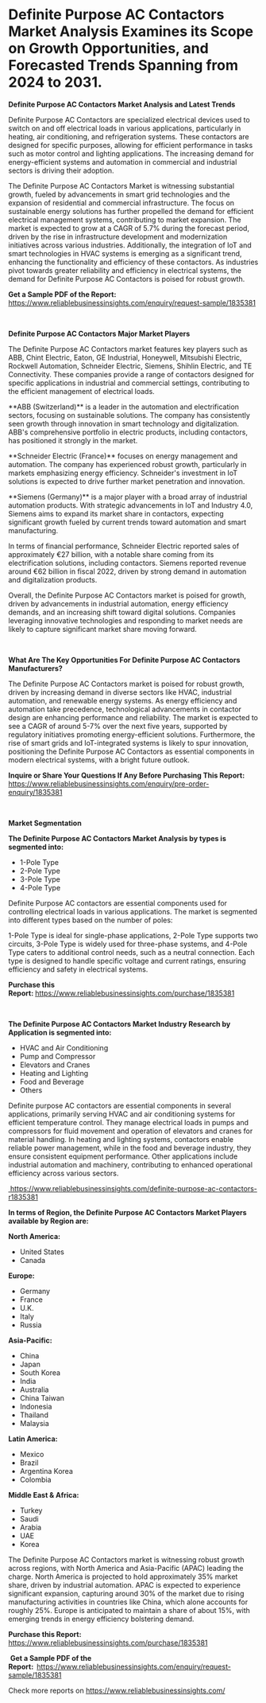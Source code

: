 <p><h1>Definite Purpose AC Contactors Market Analysis Examines its Scope on Growth Opportunities, and Forecasted Trends Spanning from 2024 to 2031.</h1></p><p><strong>Definite Purpose AC Contactors Market Analysis and Latest Trends</strong></p>
<p><p>Definite Purpose AC Contactors are specialized electrical devices used to switch on and off electrical loads in various applications, particularly in heating, air conditioning, and refrigeration systems. These contactors are designed for specific purposes, allowing for efficient performance in tasks such as motor control and lighting applications. The increasing demand for energy-efficient systems and automation in commercial and industrial sectors is driving their adoption.</p><p>The Definite Purpose AC Contactors Market is witnessing substantial growth, fueled by advancements in smart grid technologies and the expansion of residential and commercial infrastructure. The focus on sustainable energy solutions has further propelled the demand for efficient electrical management systems, contributing to market expansion. The market is expected to grow at a CAGR of 5.7% during the forecast period, driven by the rise in infrastructure development and modernization initiatives across various industries. Additionally, the integration of IoT and smart technologies in HVAC systems is emerging as a significant trend, enhancing the functionality and efficiency of these contactors. As industries pivot towards greater reliability and efficiency in electrical systems, the demand for Definite Purpose AC Contactors is poised for robust growth.</p></p>
<p><strong>Get a Sample PDF of the Report:&nbsp;</strong> <a href="https://www.reliablebusinessinsights.com/enquiry/request-sample/1835381?utm_campaign=112&utm_medium=2&utm_source=Github&utm_content=ia&utm_term=31122024&utm_id=definite-purpose-ac-contactors">https://www.reliablebusinessinsights.com/enquiry/request-sample/1835381</a></p>
<p>&nbsp;</p>
<p><strong>Definite Purpose AC Contactors Major Market Players</strong></p>
<p><p>The Definite Purpose AC Contactors market features key players such as ABB, Chint Electric, Eaton, GE Industrial, Honeywell, Mitsubishi Electric, Rockwell Automation, Schneider Electric, Siemens, Shihlin Electric, and TE Connectivity. These companies provide a range of contactors designed for specific applications in industrial and commercial settings, contributing to the efficient management of electrical loads.</p><p>**ABB (Switzerland)** is a leader in the automation and electrification sectors, focusing on sustainable solutions. The company has consistently seen growth through innovation in smart technology and digitalization. ABB's comprehensive portfolio in electric products, including contactors, has positioned it strongly in the market.</p><p>**Schneider Electric (France)** focuses on energy management and automation. The company has experienced robust growth, particularly in markets emphasizing energy efficiency. Schneider's investment in IoT solutions is expected to drive further market penetration and innovation.</p><p>**Siemens (Germany)** is a major player with a broad array of industrial automation products. With strategic advancements in IoT and Industry 4.0, Siemens aims to expand its market share in contactors, expecting significant growth fueled by current trends toward automation and smart manufacturing.</p><p>In terms of financial performance, Schneider Electric reported sales of approximately €27 billion, with a notable share coming from its electrification solutions, including contactors. Siemens reported revenue around €62 billion in fiscal 2022, driven by strong demand in automation and digitalization products.</p><p>Overall, the Definite Purpose AC Contactors market is poised for growth, driven by advancements in industrial automation, energy efficiency demands, and an increasing shift toward digital solutions. Companies leveraging innovative technologies and responding to market needs are likely to capture significant market share moving forward.</p></p>
<p>&nbsp;</p>
<p><strong>What Are The Key Opportunities For Definite Purpose AC Contactors Manufacturers?</strong></p>
<p><p>The Definite Purpose AC Contactors market is poised for robust growth, driven by increasing demand in diverse sectors like HVAC, industrial automation, and renewable energy systems. As energy efficiency and automation take precedence, technological advancements in contactor design are enhancing performance and reliability. The market is expected to see a CAGR of around 5-7% over the next five years, supported by regulatory initiatives promoting energy-efficient solutions. Furthermore, the rise of smart grids and IoT-integrated systems is likely to spur innovation, positioning the Definite Purpose AC Contactors as essential components in modern electrical systems, with a bright future outlook.</p></p>
<p><strong>Inquire or Share Your Questions If Any Before Purchasing This Report:</strong> <a href="https://www.reliablebusinessinsights.com/enquiry/pre-order-enquiry/1835381?utm_campaign=112&utm_medium=2&utm_source=Github&utm_content=ia&utm_term=31122024&utm_id=definite-purpose-ac-contactors">https://www.reliablebusinessinsights.com/enquiry/pre-order-enquiry/1835381</a></p>
<p>&nbsp;</p>
<p><strong>Market Segmentation</strong></p>
<p><strong>The Definite Purpose AC Contactors Market Analysis by types is segmented into:</strong></p>
<p><ul><li>1-Pole Type</li><li>2-Pole Type</li><li>3-Pole Type</li><li>4-Pole Type</li></ul></p>
<p><p>Definite Purpose AC contactors are essential components used for controlling electrical loads in various applications. The market is segmented into different types based on the number of poles: </p><p>1-Pole Type is ideal for single-phase applications, 2-Pole Type supports two circuits, 3-Pole Type is widely used for three-phase systems, and 4-Pole Type caters to additional control needs, such as a neutral connection. Each type is designed to handle specific voltage and current ratings, ensuring efficiency and safety in electrical systems.</p></p>
<p><strong>Purchase this Report:&nbsp;</strong><a href="https://www.reliablebusinessinsights.com/purchase/1835381?utm_campaign=112&utm_medium=2&utm_source=Github&utm_content=ia&utm_term=31122024&utm_id=definite-purpose-ac-contactors">https://www.reliablebusinessinsights.com/purchase/1835381</a></p>
<p>&nbsp;</p>
<p><strong>The Definite Purpose AC Contactors Market Industry Research by Application is segmented into:</strong></p>
<p><ul><li>HVAC and Air Conditioning</li><li>Pump and Compressor</li><li>Elevators and Cranes</li><li>Heating and Lighting</li><li>Food and Beverage</li><li>Others</li></ul></p>
<p><p>Definite purpose AC contactors are essential components in several applications, primarily serving HVAC and air conditioning systems for efficient temperature control. They manage electrical loads in pumps and compressors for fluid movement and operation of elevators and cranes for material handling. In heating and lighting systems, contactors enable reliable power management, while in the food and beverage industry, they ensure consistent equipment performance. Other applications include industrial automation and machinery, contributing to enhanced operational efficiency across various sectors.</p></p>
<p><a href="https://www.reliablebusinessinsights.com/definite-purpose-ac-contactors-r1835381?utm_campaign=112&utm_medium=2&utm_source=Github&utm_content=ia&utm_term=31122024&utm_id=definite-purpose-ac-contactors">&nbsp;https://www.reliablebusinessinsights.com/definite-purpose-ac-contactors-r1835381</a></p>
<p><strong>In terms of Region, the Definite Purpose AC Contactors Market Players available by Region are:</strong></p>
<p>
    <p> <strong> North America: </strong>
        <ul>
            <li>United States</li>
            <li>Canada</li>
        </ul>
        </p> 
    <p> <strong> Europe: </strong>
        <ul>
            <li>Germany</li>
            <li>France</li>
            <li>U.K.</li>
            <li>Italy</li>
            <li>Russia</li>
        </ul>
        </p> 
    <p> <strong> Asia-Pacific: </strong>
        <ul>
            <li>China</li>
            <li>Japan</li>
            <li>South Korea</li>
            <li>India</li>
            <li>Australia</li>
            <li>China Taiwan</li>
            <li>Indonesia</li>
            <li>Thailand</li>
            <li>Malaysia</li>
        </ul>
        </p> 
    <p> <strong> Latin America: </strong>
        <ul>
            <li>Mexico</li>
            <li>Brazil</li>
            <li>Argentina Korea</li>
            <li>Colombia</li>
        </ul>
        </p> 
    <p> <strong> Middle East & Africa: </strong>
        <ul>
            <li>Turkey</li>
            <li>Saudi</li>
            <li>Arabia</li>
            <li>UAE</li>
            <li>Korea</li>
        </ul>
    </p>
    </p>
<p><p>The Definite Purpose AC Contactors market is witnessing robust growth across regions, with North America and Asia-Pacific (APAC) leading the charge. North America is projected to hold approximately 35% market share, driven by industrial automation. APAC is expected to experience significant expansion, capturing around 30% of the market due to rising manufacturing activities in countries like China, which alone accounts for roughly 25%. Europe is anticipated to maintain a share of about 15%, with emerging trends in energy efficiency bolstering demand.</p></p>
<p><strong>Purchase this Report: </strong><a href="https://www.reliablebusinessinsights.com/purchase/1835381?utm_campaign=112&utm_medium=2&utm_source=Github&utm_content=ia&utm_term=31122024&utm_id=definite-purpose-ac-contactors">https://www.reliablebusinessinsights.com/purchase/1835381</a></p>
<p>&nbsp;<strong>Get a Sample PDF of the Report:&nbsp;&nbsp;</strong><a href="https://www.reliablebusinessinsights.com/enquiry/request-sample/1835381?utm_campaign=112&utm_medium=2&utm_source=Github&utm_content=ia&utm_term=31122024&utm_id=definite-purpose-ac-contactors">https://www.reliablebusinessinsights.com/enquiry/request-sample/1835381</a></p>
<p><strong></strong></p>
<p>Check more reports on <a href="https://www.reliablebusinessinsights.com/?utm_campaign=112&utm_medium=2&utm_source=Github&utm_content=ia&utm_term=31122024&utm_id=definite-purpose-ac-contactors">https://www.reliablebusinessinsights.com/</a></p>